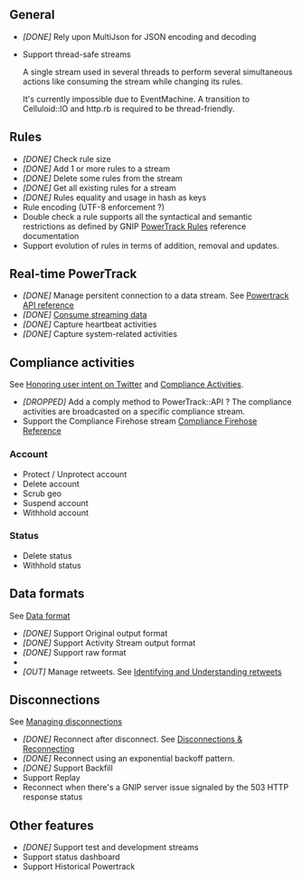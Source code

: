 ## General

* _[DONE]_ Rely upon MultiJson for JSON encoding and decoding
* Support thread-safe streams

  A single stream used in several threads to perform several simultaneous actions
  like consuming the stream while changing its rules.

  It's currently impossible due to EventMachine. A transition to Celluloid::IO and
  http.rb is required to be thread-friendly.

## Rules

* _[DONE]_ Check rule size
* _[DONE]_ Add 1 or more rules to a stream
* _[DONE]_ Delete some rules from the stream
* _[DONE]_ Get all existing rules for a stream
* _[DONE]_ Rules equality and usage in hash as keys
* Rule encoding (UTF-8 enforcement ?)
* Double check a rule supports all the syntactical and semantic restrictions
  as defined by GNIP [PowerTrack Rules](http://support.gnip.com/apis/powertrack/rules.html#Restrictions)
  reference documentation
* Support evolution of rules in terms of addition, removal and updates.

## Real-time PowerTrack

* _[DONE]_ Manage persitent connection to a data stream. See
  [Powertrack API reference](http://support.gnip.com/apis/powertrack/api_reference.html)
* _[DONE]_ [Consume streaming data](http://support.gnip.com/apis/consuming_streaming_data.html)
* _[DONE]_ Capture heartbeat activities
* _[DONE]_ Capture system-related activities

## Compliance activities

See [Honoring user intent on Twitter](http://support.gnip.com/articles/honoring-user-intent-on-twitter.html)
and [Compliance Activities](http://support.gnip.com/sources/twitter/data_format.html#ComplianceActivities).

* _[DROPPED]_ Add a comply method to PowerTrack::API ?
  The compliance activities are broadcasted on a specific compliance stream.
* Support the Compliance Firehose stream
  [Compliance Firehose Reference](http://support.gnip.com/apis/compliance_firehose/api_reference.html)

### Account

* Protect / Unprotect account
* Delete account
* Scrub geo
* Suspend account
* Withhold account

### Status

* Delete status
* Withhold status

## Data formats

See [Data format](http://support.gnip.com/sources/twitter/data_format.html)

* _[DONE]_ Support Original output format
* _[DONE]_ Support Activity Stream output format
* _[DONE]_ Support raw format
*
* _[OUT]_ Manage retweets.
  See [Identifying and Understanding retweets](http://support.gnip.com/articles/identifying-and-understanding-retweets.html)

## Disconnections

See [Managing disconnections](http://support.gnip.com/articles/disconnections-explained.html)

* _[DONE]_ Reconnect after disconnect. See
  [Disconnections & Reconnecting](http://support.gnip.com/apis/consuming_streaming_data.html#Disconnections)
* _[DONE]_ Reconnect using an exponential backoff pattern.
* _[DONE]_ Support Backfill
* Support Replay
* Reconnect when there's a GNIP server issue signaled by the 503 HTTP response status

## Other features

* _[DONE]_ Support test and development streams
* Support status dashboard
* Support Historical Powertrack
